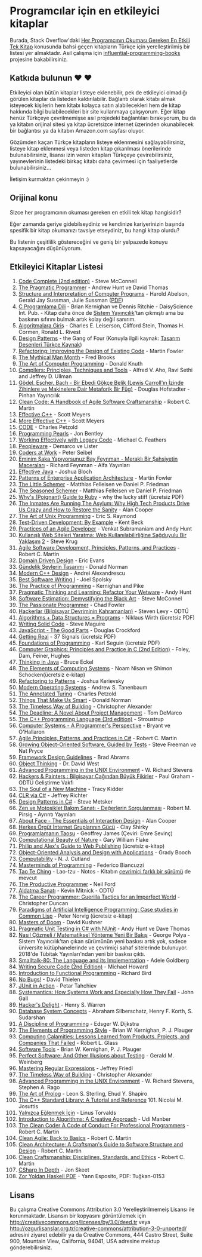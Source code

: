 # Programcılar için en etkileyici kitaplar

Burada, Stack Overflow'daki [Her Programcının Okuması Gereken En Etkili Tek Kitap](http://stackoverflow.com/questions/1711/what-is-the-single-most-influential-book-every-programmer-should-read) konusunda bahsi geçen kitapların Türkçe için yerelleştirilmiş bir listesi yer almaktadır. Asıl çalışma için [influential-programming-books](https://github.com/cs-books/influential-cs-books) projesine bakabilirsiniz.


## Katkıda bulunun ❤ ❤

Etkileyici olan bütün kitaplar listeye eklenebilir, pek de etkileyici olmadığı görülen kitaplar da listeden kaldırılabilir. Bağlantı olarak kitabı almak isteyecek kişilerin hem kitabı kolayca satın alabilecekleri hem de kitap hakkında bilgi bulabilecekleri bir site kullanmaya çalışıyorum. Eğer kitap henüz Türkçeye çevrilmemişse asıl projedeki bağlantıları bırakıyorum, bu da ya kitabın orijinal sitesi ya kitap ücretsizce internet üzerinden okunabilecek bir bağlantısı ya da kitabın Amazon.com sayfası oluyor.

Gözümden kaçan Türkçe kitapların listeye eklenmesini sağlayabilirsiniz, listeye kitap eklenmesi veya listeden kitap çıkarılması önerilerinde bulunabilirsiniz, lisansı izin veren kitapları Türkçeye çevirebilirsiniz, yayınevlerinin listedeki birkaç kitabı daha çevirmesi için faaliyetlerde bulunabilirsiniz...

İletişim kurmaktan çekinmeyin :)


## Orijinal konu

Sizce her programcının okuması gereken en etkili tek kitap hangisidir?

Eğer zamanda geriye gidebilseydiniz ve kendinize kariyerinizin başında spesifik bir kitap okumanızı tavsiye etseydiniz, bu hangi kitap olurdu?

Bu listenin çeşitlilik göstereceğini ve geniş bir yelpazede konuyu kapsayacağını düşünüyorum.


## Etkileyici Kitaplar Listesi

1. [Code Complete (2nd edition)](https://www.amazon.com/Code-Complete-Practical-Handbook-Construction/dp/0735619670) - Steve McConnell
2. [The Pragmatic Programmer](https://pragprog.com/titles/tpp20/the-pragmatic-programmer-20th-anniversary-edition/) - Andrew Hunt ve David Thomas
3. [Structure and Interpretation of Computer Programs](http://mitpress.mit.edu/sicp) - Harold Abelson, Gerald Jay Sussman, Julie Sussman ([PDF](https://web.mit.edu/6.001/6.037/sicp.pdf))
4. [C Programlama Dili](https://www.amazon.com.tr/Programlama-Dili-Brian-W-Kernighan/dp/6054220578) - Brian Kernighan ve Dennis Ritchie - DaisyScience Int. Pub. - Kitap daha önce de [Sistem Yayıncılık](http://www.kitapyurdu.com/kitap/default.asp?id=77612)'tan çıkmıştı ama bu baskının sıfırını bulmak artık kolay değil sanırım.
5. [Algoritmalara Giriş](https://www.amazon.com.tr/Algoritmalara-Giri%C5%9F-Thomas-H-Cormen/dp/6053556491) - Charles E. Leiserson, Clifford Stein, Thomas H. Cormen, Ronald L. Rivest
6. [Design Patterns](https://www.amazon.com/Design-Patterns-Object-Oriented-Addison-Wesley-Professional-ebook/dp/B000SEIBB8) - the Gang of Four (Konuyla ilgili kaynak: [Tasarım Desenleri Türkçe Kaynak](https://github.com/yusufyilmazfr/tasarim-desenleri-turkce-kaynak))
7. [Refactoring: Improving the Design of Existing Code](http://martinfowler.com/books/refactoring.html) - Martin Fowler
8. [The Mythical Man Month](http://www.amazon.com/The-Mythical-Man-Month-Engineering-Anniversary/dp/0201835959) - Fred Brooks
9. [The Art of Computer Programming](https://www-cs-faculty.stanford.edu/~knuth/taocp.html) - Donald Knuth
10. [Compilers: Principles, Techniques and Tools](http://www.amazon.com/Compilers-Principles-Techniques-Tools-Edition/dp/0321486811) - Alfred V. Aho, Ravi Sethi and Jeffrey D. Ullman
11. [Gödel, Escher, Bach - Bir Ebedi Gökçe Belik (Lewis Carroll'ın İzinde Zihinlere ve Makinelere Dair Metaforik Bir Füg)](https://www.amazon.com.tr/G%C3%96DEL-ESCHER-BACH-Kolektif/dp/6058795303) - Douglas Hofstadter - Pinhan Yayıncılık
12. [Clean Code: A Handbook of Agile Software Craftsmanship](http://www.amazon.com/Clean-Code-Handbook-Software-Craftsmanship/dp/0132350882) - Robert C. Martin
13. [Effective C++](http://www.aristeia.com/books.html) - Scott Meyers
14. [More Effective C++](http://www.aristeia.com/books.html) - Scott Meyers
15. [CODE](http://www.charlespetzold.com/code/) - Charles Petzold
16. [Programming Pearls](https://www.amazon.com/Programming-Pearls-2nd-Jon-Bentley/dp/0201657880) - Jon Bentley
17. [Working Effectively with Legacy Code](http://www.informit.com/store/working-effectively-with-legacy-code-9780131177055?aid=15d186bd-1678-45e9-8ad3-fe53713e811b) - Michael C. Feathers
18. [Peopleware](http://www.amazon.com/Peopleware-Productive-Projects-Second-Edition/dp/0932633439) - Demarco ve Lister
19. [Coders at Work](http://www.codersatwork.com/) - Peter Seibel
20. [Eminim Şaka Yapıyorsunuz Bay Feynman - Meraklı Bir Şahsiyetin Maceraları](http://www.kitapyurdu.com/kitap/default.asp?id=638286) - Richard Feynman - Alfa Yayınları
21. [Effective Java](https://www.amazon.com/Effective-Java-Joshua-Bloch-dp-0134685997/dp/0134685997) - Joshua Bloch
22. [Patterns of Enterprise Application Architecture](http://martinfowler.com/books/eaa.html) - Martin Fowler
23. [The Little Schemer](https://www.amazon.com/Little-Schemer-Daniel-P-Friedman/dp/0262560992) - Matthias Felleisen ve Daniel P. Friedman
24. [The Seasoned Schemer](https://www.amazon.com/Seasoned-Schemer-MIT-Press/dp/026256100X) - Matthias Felleisen ve Daniel P. Friedman
25. [Why's (Poignant) Guide to Ruby](http://poignant.guide/) - why the lucky stiff (ücretsiz PDF)
26. [The Inmates Are Running The Asylum: Why High Tech Products Drive Us Crazy and How to Restore the Sanity](http://www.amazon.com/The-Inmates-Are-Running-Asylum/dp/0672326140) - Alan Cooper
27. [The Art of Unix Programming](http://www.catb.org/~esr/writings/taoup/) - Eric S. Raymond
28. [Test-Driven Development: By Example](https://www.amazon.com/Test-Driven-Development-Kent-Beck/dp/0321146530) - Kent Beck
29. [Practices of an Agile Developer](http://pragprog.com/book/pad/practices-of-an-agile-developer) - Venkat Subramaniam and Andy Hunt
30. [Kullanışlı Web Siteleri Yaratma: Web Kullanılabilirliğine Sağduyulu Bir Yaklaşım](http://www.sensible.com/dmmt.html) [2](http://www.kitapyurdu.com/kitap/kullanisli-web-siteleri-yaratma/89507.html) - Steve Krug
31. [Agile Software Development, Principles, Patterns, and Practices](http://www.amazon.com/Software-Development-Principles-Patterns-Practices/dp/0135974445) - Robert C. Martin
32. [Domain Driven Design](http://www.amazon.com/Domain-Driven-Design-Tackling-Complexity-Software/dp/0321125215) - Eric Evans
33. [Gündelik Şeylerin Tasarımı](https://www.kitapyurdu.com/kitap/gundelik-seylerin-tasarimi/467078.html) - Donald Norman
34. [Modern C++ Design](http://erdani.com/index.php/books/modern-c-design/) - Andrei Alexandrescu
35. [Best Software Writing I](http://joelonsoftware.com/articles/BestSoftwareWriting.html) - Joel Spolsky
36. [The Practice of Programming](http://cm.bell-labs.com/cm/cs/tpop/) - Kernighan and Pike
37. [Pragmatic Thinking and Learning: Refactor Your Wetware](http://pragprog.com/press_releases/pragmatic-thinking-and-learning-refactor-your-wetware) - Andy Hunt
38. [Software Estimation: Demystifying the Black Art](http://www.stevemcconnell.com/est.htm) - Steve McConnel
39. [The Passionate Programmer](http://pragprog.com/book/cfcar2/the-passionate-programmer) - Chad Fowler
40. [Hackerlar (Bilgisayar Devriminin Kahramanları)](http://www.idefix.com/kitap/hackerlar-steven-levy/tanim.asp?sid=J01HQBV434V5FBJC6G7E) - Steven Levy - ODTÜ
41. [Algorithms + Data Structures = Programs](http://www.ethoberon.ethz.ch/WirthPubl/AD.pdf) - Niklaus Wirth (ücretsiz PDF)
42. [Writing Solid Code](http://c2.com/cgi/wiki?WritingSolidCode) - Steve Maguire
43. [JavaScript - The Good Parts](http://javascript.crockford.com/) - Douglas Crockford
44. [Getting Real](https://gettingreal.37signals.com/) - 37 Signals (ücretsiz PDF)
45. [Foundations of Programming](http://openmymind.net/FoundationsOfProgramming.pdf) - Karl Seguin (ücretsiz PDF)
46. [Computer Graphics: Principles and Practice in C (2nd Edition)](http://www.amazon.com/Computer-Graphics-Principles-Practice-Edition/dp/0201848406) - Foley, Dam, Feiner, Hughes
47. [Thinking in Java](https://www.amazon.com/Thinking-Java-4th-Bruce-Eckel/dp/0131872486) - Bruce Eckel
48. [The Elements of Computing Systems](http://www.nand2tetris.org/) - Noam Nisan ve Shimon Schocken(ücretsiz e-kitap)
49. [Refactoring to Patterns](http://industriallogic.com/xp/refactoring/) - Joshua Kerievsky
50. [Modern Operating Systems](http://www.cs.vu.nl/~ast/books/mos2/) - Andrew S. Tanenbaum
51. [The Annotated Turing](http://www.theannotatedturing.com/) - Charles Petzold
52. [Things That Make Us Smart](http://www.jnd.org/books/things-that-make-us-smart-defending-human-attributes-in-the-age-of-the-machine.html) - Donald Norman
53. [The Timeless Way of Building](http://www.amazon.com/The-Timeless-Building-Christopher-Alexander/dp/0195024028) - Christopher Alexander
54. [The Deadline: A Novel About Project Management](http://tomdemarco.com/Books/deadline.html) - Tom DeMarco
55. [The C++ Programming Language (3rd edition)](http://www.stroustrup.com/3rd.html) - Stroustrup
56. [Computer Systems - A Programmer's Perspective](http://csapp.cs.cmu.edu/) - Bryant ve O'Hallaron
57. [Agile Principles, Patterns, and Practices in C#](http://www.amazon.com/Agile-Principles-Patterns-Practices-C/dp/0131857258) - Robert C. Martin
58. [Growing Object-Oriented Software, Guided by Tests](http://www.growing-object-oriented-software.com/) - Steve Freeman ve Nat Pryce
59. [Framework Design Guidelines](http://www.amazon.com/Framework-Design-Guidelines-Conventions-Libraries/dp/0321545613) - Brad Abrams
60. [Object Thinking](http://www.microsoft.com/learning/en-us/book.aspx?ID=6820) - Dr. David West
61. [Advanced Programming in the UNIX Environment](http://www.cs.stevens.edu/~jschauma/810D/) - W. Richard Stevens
62. [Hackers & Painters : Bilgisayar Çağından Büyük Fikirler](http://www.idefix.com/kitap/hackers-ve-painters-paul-graham/tanim.asp?sid=Q5CP58PRIP7PZ2EWQ9LM) - Paul Graham - ODTÜ Geliştirme Vakfı
63. [The Soul of a New Machine](http://www.tracykidder.com/books/soul/) - Tracy Kidder
64. [CLR via C#](http://shop.oreilly.com/product/9780735627048.do) - Jeffrey Richter
65. [Design Patterns in C#](http://www.amazon.com/Design-Patterns-C-Software/dp/0321718933) - Steve Metsker
66. [Zen ve Motosiklet Bakım Sanatı - Değerlerin Sorgulanması](http://www.idefix.com/kitap/zen-ve-motosiklet-bakim-sanati-degerlerin-sorgulanmasi-robert-m-pirsig/tanim.asp?sid=Q7THSRLNVZ4TKWIZMYCA) - Robert M. Pirsig - Ayrıntı Yayınları
67. [About Face - The Essentials of Interaction Design](http://www.amazon.com/About-Face-Essentials-Interaction-Design/dp/0470084111) - Alan Cooper
68. [Herkes Örgüt İnternet Gruplarının Gücü](https://www.kitapyurdu.com/kitap/herkes-orgut-amp-internet-gruplarinin-gucu/144121.html) - Clay Shirky
69. [Programlamanın Taosu](https://github.com/kiliczsh/the-tao-of-programming/tree/master/tr) - Geoffrey James (Çeviri: Emre Sevinç)
70. [Computational Beauty of Nature](https://mitpress.mit.edu/books/computational-beauty-nature) - Gary William Flake
71. [Philip and Alex's Guide to Web Publishing](http://philip.greenspun.com/panda/) (ücretsiz e-kitap)
72. [Object-Oriented Analysis and Design with Applications](http://www.amazon.com/Object-Oriented-Analysis-Design-Applications-Edition/dp/020189551X) - Grady Booch
73. [Computability](http://www.amazon.com/Computability-Introduction-Recursive-Function-Theory/dp/0521294657) - N. J. Cutland
74. [Masterminds of Programming](http://www.amazon.com/Masterminds-Programming-Conversations-Creators-Languages/dp/0596515170) - Federico Biancuzzi
75. [Tao Te Ching](http://www.dr.com.tr/kitap/tao-te-ching/lao-tzu/felsefe/bilgelik/urunno=0000000427540?gclid=CK7ljLn0i8MCFcPMtAod9RQA6Q) - Lao-tzu - Notos - Kitabın [çevrimiçi farklı bir sürümü](http://minus.idiot.googlepages.com/tao_turkce.html) de mevcut
76. [The Productive Programmer](http://nealford.com/books/productiveprogrammer) - Neil Ford
77. [Aldatma Sanatı](http://www.dr.com.tr/kitap/aldatma-sanati/kevin-d-mitnick/egitim-basvuru/bilgisayar/urunno=0000000181325) - Kevin Mitnick - ODTÜ
78. [The Career Programmer: Guerilla Tactics for an Imperfect World](http://www.christopherduncan.com/thecareerprogrammer.aspx) - Christopher Duncan
79. [Paradigms of Artificial Intelligence Programming: Case studies in Common Lisp](http://norvig.com/paip.html) - Peter Norvig (ücretsiz e-kitap)
80. [Masters of Doom](http://www.amazon.com/Masters-Doom-Created-Transformed-Culture/dp/0812972155) - David Kushner
81. [Pragmatic Unit Testing in C# with NUnit](https://pragprog.com/titles/utc2/pragmatic-unit-testing-in-c-with-nunit-2nd-edition/) - Andy Hunt ve Dave Thomas
82. [Nasıl Çözmeli / Matematiksel Yönteme Yeni Bir Bakış](https://www.kitapyurdu.com/kitap/nasil-cozmeli--matematiksel-yonteme-yeni-bir-bakis/467941.html) - George Polya - Sistem Yayıncılık'tan çıkan sürümünün yeni baskısı artık yok, sadece üniversite kütüphanelerinde ve çevrimiçi sahaf sitelerinde bulunuyor. 2018'de Tübitak Yayınları'ndan yeni bir baskısı çıktı.
83. [Smalltalk-80: The Language and its Implementation](http://stephane.ducasse.free.fr/FreeBooks/BlueBook/Bluebook.pdf) - Adele Goldberg 
84. [Writing Secure Code (2nd Edition)](http://www.microsoft.com/learning/en-us/book.aspx?ID=5957) - Michael Howard
85. [Introduction to Functional Programming](http://www.cs.ox.ac.uk/publications/publication2613-abstract.html) - Richard Bird
86. [No Bugs!](http://www.amazon.com/No-Bugs-Delivering-Error-Free/dp/0201608901) - David Thielen
87. [JUnit in Action](http://www.manning.com/tahchiev/) - Petar Tahchiev
88. [Systemantics: How Systems Work and Especially How They Fail](https://www.amazon.com/Systemantics-Systems-Work-Especially-They/dp/0812906748) - John Gall
89. [Hacker's Delight](https://www.hackersdelight.org/) - Henry S. Warren
90. [Database System Concepts](https://www.amazon.com/Database-Concepts-Abraham-Silberschatz-Professor/dp/0078022150/) - Abraham Silberschatz, Henry F. Korth, S. Sudarshan
91. [A Discipline of Programming](https://www.amazon.com/dp/013215871X/) - Edsger W. Dijkstra
92. [The Elements of Programming Style](https://www.amazon.com/dp/0070342075/) - Brian W. Kernighan, P. J. Plauger
93. [Computing Calamities: Lessons Learned from Products, Projects, and Companies That Failed](https://www.amazon.com/dp/0130828629) - Robert L. Glass
94. [Software Tools](https://www.amazon.com/Software-Tools-Brian-W-Kernighan/dp/020103669X) - Brian W. Kernighan, P. J. Plauger
95. [Perfect Software: And Other Illusions about Testing](https://www.amazon.com/dp/0932633692) - Gerald M. Weinberg
96. [Mastering Regular Expressions](http://shop.oreilly.com/product/9780596528126.do) - Jeffrey Friedl
97. [The Timeless Way of Building](https://www.amazon.com/Timeless-Way-Building-Christopher-Alexander/dp/0195024028) - Christopher Alexander
98. [Advanced Programming in the UNIX Environment](https://www.amazon.com/dp/0201433079) - W. Richard Stevens, Stephen A. Rago
99. [The Art of Prolog](https://www.amazon.com/dp/0262193388/?tag=stackoverflow17-20) - Leon S. Sterling, Ehud Y. Shapiro
100. [The C++ Standard Library: A Tutorial and Reference](https://www.amazon.com/Standard-Library-Tutorial-Reference-2nd/dp/0321623215) 101. Nicolai M. Josuttis
102. [Yalnızca Eğlenmek İçin](https://www.kitapyurdu.com/kitap/yalnizca-eglenmek-icin/72683.html) - Linus Torvalds
103. [Introduction to Algorithms: A Creative Approach](https://www.amazon.com/Introduction-Algorithms-Creative-Udi-Manber/dp/0201120372) - Udi Manber
104. [The Clean Coder A Code of Conduct For Professional Programmers](https://www.amazon.com/Clean-Coder-Conduct-Professional-Programmers/dp/0137081073#:~:text=In%20The%20Clean%20Coder%3A%20A,coding%20to%20refactoring%20and%20testing.) - Robert C. Martin
105. [Clean Agile: Back to Basics](https://www.amazon.com.tr/Clean-Agile-Basics-Robert-Martin/dp/0135781868) - Robert C. Martin
106. [Clean Architecture: A Craftsman's Guide to Software Structure and Design](https://www.amazon.com.tr/Clean-Architecture-Craftsmans-Software-Structure/dp/0134494164) - Robert C. Martin
107. [Clean Craftsmanship: Disciplines, Standards, and Ethics](https://www.amazon.com/Clean-Craftsmanship-Disciplines-Standards-Ethics/dp/013691571X) - Robert C. Martin
108. [CSharp In Depth](https://www.amazon.com.tr/C-Depth-4E-Jon-Skeet/dp/1617294535) - Jon Skeet
109. [Zor Yoldan Haskell PDF](https://github.com/tugkan0153/zor-yoldan-haskell) - Yann Esposito, PDF: Tuğkan-0153


## Lisans

Bu çalışma Creative Commons Attribution 3.0 Yerelleştirilmemeiş Lisansı ile korunmaktadır.
Lisansın bir kopyasını görüntülemek için http://creativecommons.org/licenses/by/3.0/deed.tr veya http://ozgurlisanslar.org.tr/creative-commons/attribution-3-0-unported/ adresini ziyaret edebilir ya da Creative Commons, 444 Castro Street, Suite 900, Mountain View, California, 94041, USA adresine mektup gönderebilirsiniz.
